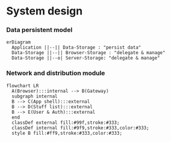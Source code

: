 # System design

### Data persistent model

```mermaid
erDiagram
  Application ||--|| Data-Storage : "persist data"
  Data-Storage ||--|| Browser-Storage : "delegate & manage"
  Data-Storage ||--o| Server-Storage: "delegate & manage"
```

### Network and distribution module

```mermaid
flowchart LR
  A(Browser):::internal --> B(Gateway)
  subgraph internal
  B --> C(App shell):::external
  B --> D(Stuff list):::external
  B --> E(User & Auth):::external
  end
  classDef external fill:#99f,stroke:#333;
  classDef internal fill:#9f9,stroke:#333,color:#333;
  style B fill:#ff9,stroke:#333,color:#333;
```
